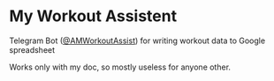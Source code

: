 # My Workout Assistent
Telegram Bot ([@AMWorkoutAssist](http://telegram.me/AMWorkoutBot)) for writing workout data to Google spreadsheet

Works only with my doc, so mostly useless for anyone other.
